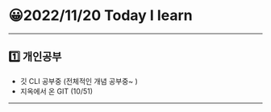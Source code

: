 # 😀2022/11/20 Today I learn
-------------------------
## 1️⃣ 개인공부
  * 깃 CLI 공부중 (전체적인 개념 공부중~ )
  * 지옥에서 온 GIT (10/51)
-------------------------
